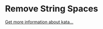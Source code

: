 Remove String Spaces
=
[Get more information about kata...](https://www.codewars.com//kata/57eae20f5500ad98e50002c5)